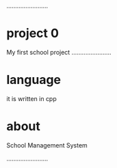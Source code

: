 ........................
# project 0

My first school project
.......................
# language
it is written in cpp 

# about 

School Management System

........................